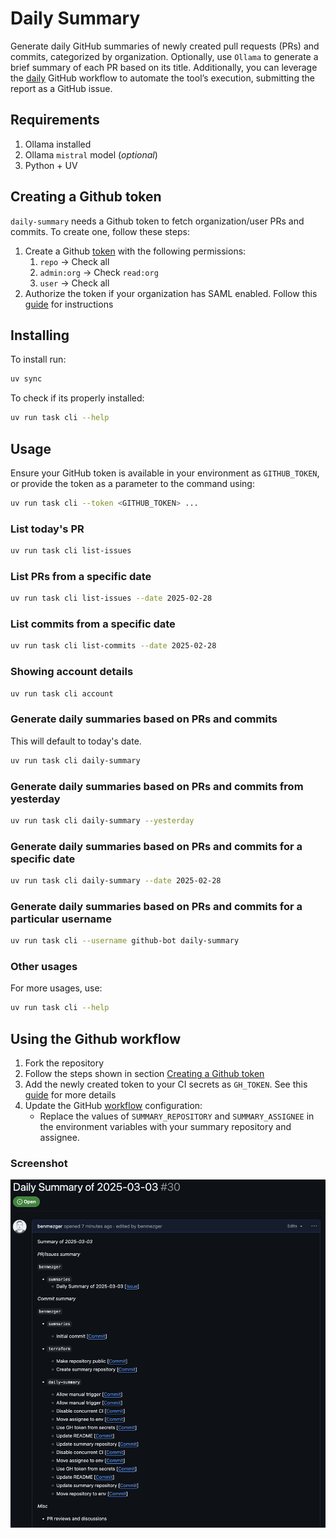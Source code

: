 # Daily Summary

Generate daily GitHub summaries of newly created pull requests (PRs) and
commits, categorized by organization. Optionally, use `Ollama` to generate a brief
summary of each PR based on its title. Additionally, you can leverage the
[daily](./.github/workflows/daily.yaml) GitHub workflow to automate the tool’s
execution, submitting the report as a GitHub issue.

## Requirements
1. Ollama installed
2. Ollama `mistral` model (_optional_)
3. Python + UV

## Creating a Github token

`daily-summary` needs a Github token to fetch organization/user PRs and
commits. To create one, follow these steps:

1. Create a Github [token](https://github.com/settings/tokens/new) with the
   following permissions:
    1. `repo` -> Check all
    2. `admin:org` -> Check `read:org`
    3. `user` -> Check all
2. Authorize the token if your organization has SAML enabled. Follow this
   [guide](https://docs.github.com/en/enterprise-cloud@latest/authentication/authenticating-with-saml-single-sign-on/authorizing-a-personal-access-token-for-use-with-saml-single-sign-on) for instructions

## Installing

To install run:

``` sh
uv sync
```

To check if its properly installed:

``` sh
uv run task cli --help
```

## Usage

Ensure your GitHub token is available in your environment as `GITHUB_TOKEN`, or
provide the token as a parameter to the command using:

``` sh
uv run task cli --token <GITHUB_TOKEN> ...
```

### List today's PR

``` sh
uv run task cli list-issues
```

### List PRs from a specific date

``` sh
uv run task cli list-issues --date 2025-02-28
```

### List commits from a specific date

``` sh
uv run task cli list-commits --date 2025-02-28
```

### Showing account details

``` sh
uv run task cli account
```

### Generate daily summaries based on PRs and commits
This will default to today's date.

``` sh
uv run task cli daily-summary
```

### Generate daily summaries based on PRs and commits from yesterday

``` sh
uv run task cli daily-summary --yesterday
```

### Generate daily summaries based on PRs and commits for a specific date

``` sh
uv run task cli daily-summary --date 2025-02-28
```

### Generate daily summaries based on PRs and commits for a particular username

``` sh
uv run task cli --username github-bot daily-summary
```

### Other usages
For more usages, use:

``` sh
uv run task cli --help
```


## Using the Github workflow

1. Fork the repository
2. Follow the steps shown in section [Creating a Github token](#creating-a-github-token)
3. Add the newly created token to your CI secrets as `GH_TOKEN`. See this
   [guide](https://docs.github.com/en/actions/security-for-github-actions/security-guides/using-secrets-in-github-actions#creating-secrets-for-a-repository)
   for more details
4. Update the GitHub [workflow](./.github/workflows/daily.yaml) configuration:
    * Replace the values of `SUMMARY_REPOSITORY` and `SUMMARY_ASSIGNEE` in the
      environment variables with your summary repository and assignee.

### Screenshot
![Example of a Github issue created](issue.png)

